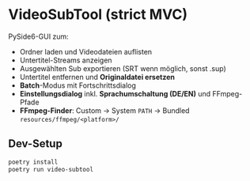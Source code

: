 # VideoSubTool (strict MVC)

PySide6-GUI zum:
- Ordner laden und Videodateien auflisten
- Untertitel-Streams anzeigen
- Ausgewählten Sub exportieren (SRT wenn möglich, sonst .sup)
- Untertitel entfernen und **Originaldatei ersetzen**
- **Batch**-Modus mit Fortschrittsdialog
- **Einstellungsdialog** inkl. **Sprachumschaltung (DE/EN)** und FFmpeg-Pfade
- **FFmpeg-Finder**: Custom → System `PATH` → Bundled `resources/ffmpeg/<platform>/`

## Dev-Setup

```bash
poetry install
poetry run video-subtool
